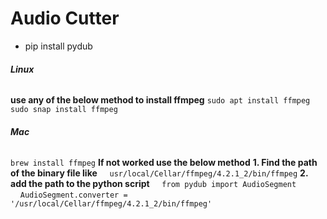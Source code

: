 # Audio Cutter

* pip install pydub

###### **Linux**

**use any of the below method to install ffmpeg**
`sudo apt install ffmpeg`
`sudo snap install ffmpeg`

###### **Mac**

`brew install ffmpeg`
**If not worked use the below method**
**1\. Find the path of the binary file like**
    `usr/local/Cellar/ffmpeg/4.2.1_2/bin/ffmpeg`
**2\. add the path to the python script**
    `from pydub import AudioSegment `
    `AudioSegment.converter = '/usr/local/Cellar/ffmpeg/4.2.1_2/bin/ffmpeg'`